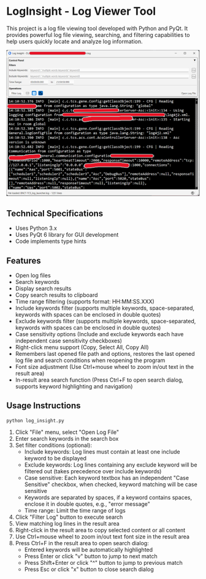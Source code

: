 # LogInsight - Log Viewer Tool

This project is a log file viewing tool developed with Python and PyQt. It provides powerful log file viewing, searching, and filtering capabilities to help users quickly locate and analyze log information.


![Log Insight](screenshot.png "Log Insight")


## Technical Specifications
- Uses Python 3.x
- Uses PyQt 6 library for GUI development
- Code implements type hints

## Features
- Open log files
- Search keywords
- Display search results
- Copy search results to clipboard
- Time range filtering (supports format: HH:MM:SS.XXX)
- Include keywords filter (supports multiple keywords, space-separated, keywords with spaces can be enclosed in double quotes)
- Exclude keywords filter (supports multiple keywords, space-separated, keywords with spaces can be enclosed in double quotes)
- Case sensitivity options (Include and exclude keywords each have independent case sensitivity checkboxes)
- Right-click menu support (Copy, Select All, Copy All)
- Remembers last opened file path and options, restores the last opened log file and search conditions when reopening the program
- Font size adjustment (Use Ctrl+mouse wheel to zoom in/out text in the result area)
- In-result area search function (Press Ctrl+F to open search dialog, supports keyword highlighting and navigation)


## Usage Instructions

```
python log_insight.py
```

1. Click "File" menu, select "Open Log File"
2. Enter search keywords in the search box
3. Set filter conditions (optional):
   - Include keywords: Log lines must contain at least one include keyword to be displayed
   - Exclude keywords: Log lines containing any exclude keyword will be filtered out (takes precedence over include keywords)
   - Case sensitive: Each keyword textbox has an independent "Case Sensitive" checkbox, when checked, keyword matching will be case sensitive
   - Keywords are separated by spaces, if a keyword contains spaces, enclose it in double quotes, e.g., "error message"
   - Time range: Limit the time range of logs
4. Click "Filter Log" button to execute search
5. View matching log lines in the result area
6. Right-click in the result area to copy selected content or all content
7. Use Ctrl+mouse wheel to zoom in/out text font size in the result area
8. Press Ctrl+F in the result area to open search dialog:
   - Entered keywords will be automatically highlighted
   - Press Enter or click "v" button to jump to next match
   - Press Shift+Enter or click "^" button to jump to previous match
   - Press Esc or click "x" button to close search dialog